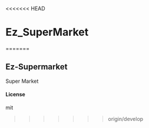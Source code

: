 <<<<<<< HEAD
# Ez_SuperMarket
=======
## Ez-Supermarket

Super Market

#### License

mit
>>>>>>> origin/develop
